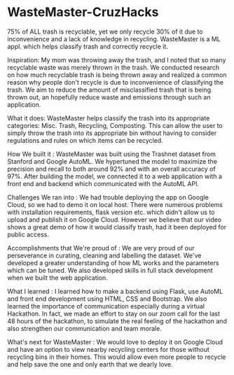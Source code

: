 # WasteMaster-CruzHacks

75% of ALL trash is recyclable, yet we only recycle 30% of it due to inconvenience and a lack of knowledge in recycling. WasteMaster is a ML appl. which helps classify trash and correctly recycle it.

Inspiration: My mom was throwing away the trash, and I noted that so many recyclable waste was merely thrown in the trash. We conducted research on how much recyclable trash is being thrown away and realized a common reason why people don't recycle is due to inconvenience of classifying the trash. We aim to reduce the amount of misclassified trash that is being thrown out, an hopefully reduce waste and emissions through such an application.

What it does: WasteMaster helps classify the trash into its appropriate categories: Misc. Trash, Recycling, Composting. This can allow the user to simply throw the trash into its appropriate bin without having to consider regulations and rules on which items can be recycled.

How We built it : WasteMaster was built using the Trashnet dataset from Stanford and Google AutoML. We hypertuned the model to maximize the precision and recall to both around 92% and with an overall accuracy of 97%. After building the model, we connected it to a web application with a front end and backend which communicated with the AutoML API.

Challenges We ran into : We had trouble deploying the app on Google Cloud, so we had to demo it on local host. There were numerous problems with installation requirements, flask version etc. which didn't allow us to upload and publish it on Google Cloud. However we believe that our video shows a great demo of how it would classify trash, had it been deployed for public access.

Accomplishments that We're proud of : We are very proud of our perseverance in curating, cleaning and labelling the dataset. We've developed a greater understanding of how ML works and the parameters which can be tuned. We also developed skills in full stack development when we built the web application.

What I learned : I learned how to make a backend using Flask, use AutoML and front end development using HTML, CSS and Bootstrap. We also learned the importance of communication especially during a virtual Hackathon. In fact, we made an effort to stay on our zoom call for the last 48 hours of the hackathon, to simulate the real feeling of the hackathon and also strengthen our communication and team morale.

What's next for WasteMaster : We would love to deploy it on Google Cloud and have an option to view nearby recycling centers for those without recycling bins in their homes. This would allow even more people to recycle and help save the one and only earth that we dearly love.

